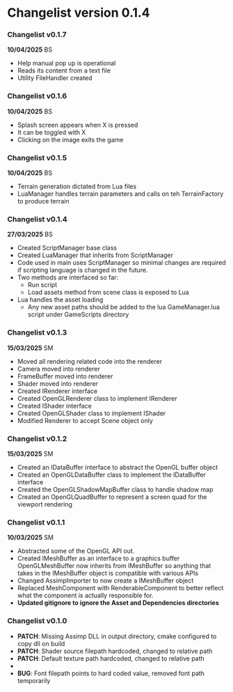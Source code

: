 Changelist version 0.1.4
========================
### Changelist v0.1.7
**10/04/2025** BS
- Help manual pop up is operational
- Reads its content from a text file
- Utility FileHandler created

### Changelist v0.1.6
**10/04/2025** BS
- Splash screen appears when X is pressed
- It can be toggled with X
- Clicking on the image exits the game 

### Changelist v0.1.5
**10/04/2025** BS
- Terrain generation dictated from Lua files
- LuaManager handles terrain parameters and calls on teh TerrainFactory to produce terrain

### Changelist v0.1.4
**27/03/2025** BS
- Created ScriptManager base class
- Created LuaManager that inherits from ScriptManager
- Code used in main uses ScriptManager so minimal changes are required if scripting language is changed in the future.
- Two methods are interfaced so far:
  - Run script
  - Load assets method from scene class is exposed to Lua
- Lua handles the asset loading
  - Any new asset paths should be added to the lua GameManager.lua script under GameScripts directory

### Changelist v0.1.3
**15/03/2025** SM
- Moved all rendering related code into the renderer
- Camera moved into renderer
- FrameBuffer moved into renderer
- Shader moved into renderer
- Created IRenderer interface
- Created OpenGLRenderer class to implement IRenderer
- Created IShader interface
- Created OpenGLShader class to implement IShader
- Modified Renderer to accept Scene object only

### Changelist v0.1.2
**15/03/2025** SM
- Created an IDataBuffer interface to abstract the OpenGL buffer object
- Created an OpenGLDataBuffer class to implement the IDataBuffer interface
- Created the OpenGLShadowMapBuffer class to handle shadow map
- Created an OpenGLQuadBuffer to represent a screen quad for the viewport rendering

### Changelist v0.1.1
**10/03/2025** SM
- Abstracted some of the OpenGL API out.
- Created IMeshBuffer as an interface to a graphics buffer
  OpenGLMeshBuffer now inherits from IMeshBuffer so anything that takes in the IMeshBuffer object is compatible with various APIs
- Changed AssimpImporter to now create a IMeshBuffer object
- Replaced MeshComponent with RenderableComponent to better reflect what the component is actually responsible for.
- **Updated gitignore to ignore the Asset and Dependencies directories**

### Changelist v0.1.0
- **PATCH**: Missing Assimp DLL in output directory, cmake configured to copy dll on build
- **PATCH**: Shader source filepath hardcoded, changed to relative path
- **PATCH**: Default texture path hardcoded, changed to relative path
- 
- **BUG**: Font filepath points to hard coded value, removed font path temporarily
